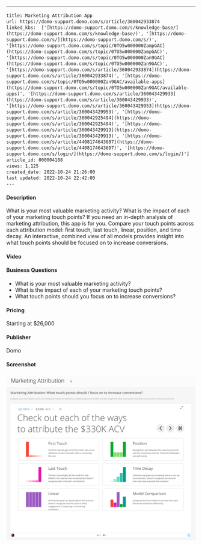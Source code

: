 ---
    title: Marketing Attribution App
    url: https://domo-support.domo.com/s/article/360042933874
    linked_kbs:  ['[https://domo-support.domo.com/s/knowledge-base/](https://domo-support.domo.com/s/knowledge-base/)', '[https://domo-support.domo.com/s/](https://domo-support.domo.com/s/)', '[https://domo-support.domo.com/s/topic/0TO5w000000ZampGAC](https://domo-support.domo.com/s/topic/0TO5w000000ZampGAC)', '[https://domo-support.domo.com/s/topic/0TO5w000000Zan9GAC](https://domo-support.domo.com/s/topic/0TO5w000000Zan9GAC)', '[https://domo-support.domo.com/s/article/360042933874](https://domo-support.domo.com/s/article/360042933874)', '[https://domo-support.domo.com/s/topic/0TO5w000000Zan9GAC/available-apps](https://domo-support.domo.com/s/topic/0TO5w000000Zan9GAC/available-apps)', '[https://domo-support.domo.com/s/article/360043429933](https://domo-support.domo.com/s/article/360043429933)', '[https://domo-support.domo.com/s/article/360043429953](https://domo-support.domo.com/s/article/360043429953)', '[https://domo-support.domo.com/s/article/360042925494](https://domo-support.domo.com/s/article/360042925494)', '[https://domo-support.domo.com/s/article/360043429913](https://domo-support.domo.com/s/article/360043429913)', '[https://domo-support.domo.com/s/article/4408174643607](https://domo-support.domo.com/s/article/4408174643607)', '[https://domo-support.domo.com/s/login/](https://domo-support.domo.com/s/login/)']
    article_id: 000004188
    views: 1,125
    created_date: 2022-10-24 21:26:00
    last updated: 2022-10-24 22:42:00
    ---



#### Description


What is your most valuable marketing activity? What is the impact of each of your marketing touch points? If you need an in-depth analysis of marketing attribution, this app is for you. Compare your touch points across each attribution model: first touch, last touch, linear, position, and time decay. An interactive, combined view of all models provides insight into what touch points should be focused on to increase conversions. 


#### Video



#### Business Questions


* What is your most valuable marketing activity?
* What is the impact of each of your marketing touch points?
* What touch points should you focus on to increase conversions?


#### Pricing


Starting at $26,000


#### Publisher


Domo


#### Screenshot


![clipboard_ee5838c30753f58fbfa444a037a62ecbe.png](clipboard_ee5838c30753f58fbfa444a037a62ecbe.png)

